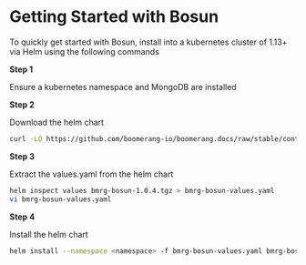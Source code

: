 # Getting Started with Bosun

To quickly get started with Bosun, install into a kubernetes cluster of 1.13+ via Helm using the following commands

**Step 1**

Ensure a kubernetes namespace and MongoDB are installed

**Step 2**

Download the helm chart

```sh
curl -LO https://github.com/boomerang-io/boomerang.docs/raw/stable/content/bmrg-bosun-1.0.4.tgz
```

**Step 3**

Extract the values.yaml from the helm chart

```sh
helm inspect values bmrg-bosun-1.0.4.tgz > bmrg-bosun-values.yaml
vi bmrg-bosun-values.yaml
```

**Step 4**

Install the helm chart

```sh
helm install --namespace <namespace> -f bmrg-bosun-values.yaml bmrg-bosun-1.0.4.tgz
```


